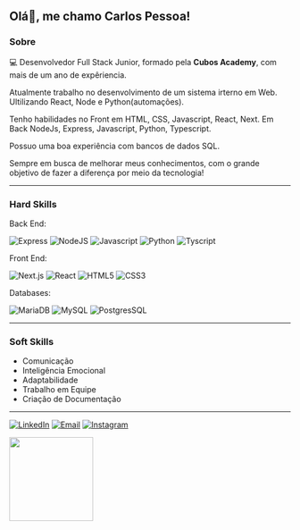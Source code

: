 ## Olá👋, me chamo Carlos Pessoa!

### Sobre

💻 Desenvolvedor Full Stack Junior, formado pela **Cubos Academy**, com mais de um ano de expêriencia.

Atualmente trabalho no desenvolvimento de um sistema irterno em Web. Ultilizando React, Node e Python(automações).

Tenho habilidades no Front em HTML, CSS, Javascript, React, Next. Em Back NodeJs, Express, Javascript, Python, Typescript.

Possuo uma boa experiência com bancos de dados SQL.

Sempre em busca de melhorar meus conhecimentos, com o grande objetivo de fazer a diferença por meio da tecnologia!

---

### Hard Skills

Back End: 

![Express](https://img.shields.io/badge/-Express-FFFFFF?style=flat&logo=express&logoColor=E0234E)
![NodeJS](https://img.shields.io/badge/-NodeJS-FFFFFF?style=flat&logo=nodedotjs&logoColor=5FA04E)
![Javascript](https://img.shields.io/badge/-Javascript-FFFFFF?style=flat&logo=javascript&logoColor=F7DF1E)
![Python](https://img.shields.io/badge/-Python-FFFFFF?style=flat&logo=python&logoColor=3776AB)
![Tyscript](https://img.shields.io/badge/-Typescript-FFFFFF?style=flat&logo=typescript&logoColor=3178C6)

Front End:

![Next.js](https://img.shields.io/badge/-Next.js-FFFFFF?style=flat&logo=next.js&logoColor=000000)
![React](https://img.shields.io/badge/-React-FFFFFF?style=flat&logo=react&logoColor=61DAFB)
![HTML5](https://img.shields.io/badge/-HTML5-FFFFFF?style=flat&logo=html5&logoColor=E34F26)
![CSS3](https://img.shields.io/badge/-CSS3-FFFFFF?style=flat&logo=css3&logoColor=1572B6)

Databases:

![MariaDB](https://img.shields.io/badge/-MariaDB-FFFFFF?style=flat&logo=mariadb&logoColor=003545)
![MySQL](https://img.shields.io/badge/-MySQL-FFFFFF?style=flat&logo=mysql&logoColor=4479A1)
![PostgresSQL](https://img.shields.io/badge/-PostgreSQL-FFFFFF?style=flat&logo=postgresql&logoColor=4169E1)

---

### Soft Skills

 - Comunicação
 - Inteligência Emocional
 - Adaptabilidade
 - Trabalho em Equipe
 - Criação de Documentação

 --- 

[![LinkedIn](https://img.shields.io/badge/-linkedin-0A66C2?style=flat-square&labelColor=0A66C2&logo=linkedin&logoColor=white)](https://www.linkedin.com/in/carlos-pessoa30)
[![Email](https://img.shields.io/badge/-Gmail-EA4335?style=flat-square&labelColor=EA4335&logo=gmail&logoColor=white)](mailto:carlos.henriquepessoa15@gmail.com)
[![Instagram](https://img.shields.io/badge/-Instagram-C13584?style=flat-square&labelColor=C13584&logo=instagram&logoColor=white)](https://instagram.com/carl___pess/)



<div>  <a href="https://github.com/carlpess">  <img height="150em" src="https://github-readme-stats.vercel.app/api/top-langs/?username=carlpess&layout=compact&langs_count=7&theme=dracula"/>  </div>
